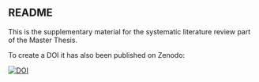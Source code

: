 ## README

This is the supplementary material for the systematic literature review part of the Master Thesis.

To create a DOI it has also been published on Zenodo:

[![DOI](https://zenodo.org/badge/DOI/10.5281/zenodo.15106186.svg)](https://doi.org/10.5281/zenodo.15106186)

